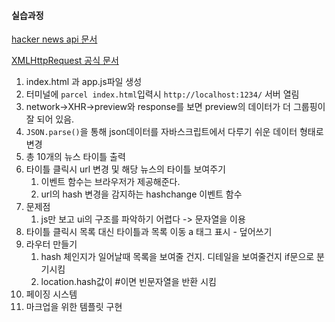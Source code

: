 #### 실습과정

[hacker news api 문서](https://github.com/tastejs/hacker-news-pwas/blob/master/docs/api.md)

[XMLHttpRequest 공식 문서](https://developer.mozilla.org/ko/docs/Web/API/XMLHttpRequest)

1. index.html 과 app.js파일 생성
2. 터미널에 `parcel index.html`입력시 `http://localhost:1234/` 서버 열림
3. network->XHR->preview와 response를 보면 preview의 데이터가 더 그룹핑이 잘 되어 있음.
4. `JSON.parse()`을 통해 json데이터를 자바스크립트에서 다루기 쉬운 데이터 형태로 변경
5. 총 10개의 뉴스 타이틀 출력
6. 타이틀 클릭시 url 변경 및 해당 뉴스의 타이틀 보여주기
   1. 이벤트 함수는 브라우저가 제공해준다.
   2. url의 hash 변경을 감지하는 hashchange 이벤트 함수
7. 문제점
   1. js만 보고 ui의 구조를 파악하기 어렵다 -> 문자열을 이용
8. 타이틀 클릭시 목록 대신 타이틀과 목록 이동 a 태그 표시 - 덮어쓰기
9. 라우터 만들기
   1. hash 체인지가 일어날때 목록을 보여줄 건지. 디테일을 보여줄건지 if문으로 분기시킴
   2. location.hash값이 #이면 빈문자열을 반환 시킴
10. 페이징 시스템
11. 마크업을 위한 템플릿 구현
